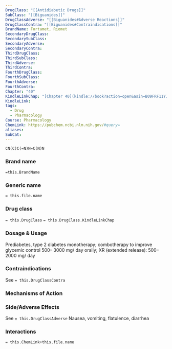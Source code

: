 ```yaml
---
DrugClass: "[[Antidiabetic Drugs]]"
SubClass: "[[Biguanides]]"
DrugClassAdverse: "[[Biguanides#Adverse Reactions]]"
DrugClassContra: "[[Biguanides#Contraindications]]"
BrandName: Fortamet, Riomet
SecondaryDrugClass: 
SecondarySubClass: 
SecondaryAdverse: 
SecondaryContra: 
ThirdDrugClass: 
ThirdSubClass: 
ThirdAdverse: 
ThirdContra: 
FourthDrugClass: 
FourthSubClass: 
FourthAdverse: 
FourthContra: 
Chapter: "40"
KindleLinkChap: "[Chapter 40](kindle://book?action=open&asin=B09FRF11YJ&location=22730)"
KindleLink: 
tags:
  - Drug
  - Pharmacology
Course: Pharmacology
ChemLink: https://pubchem.ncbi.nlm.nih.gov/#query=
aliases: 
SubCat:
---
```

```smiles
CN(C)C(=N)N=C(N)N
```

### Brand name
`=this.BrandName`

### Generic name
`= this.file.name`

### Drug class 
`= this.DrugClass`
	`= this.DrugClass.KindleLinkChap`

### Dosage & Usage
Prediabetes, type 2 diabetes monotherapy; combotherapy to improve glycemic control
500– 3000 mg/ day orally; XR (extended release): 500– 2000 mg/ day

### Contraindications
See `= this.DrugClassContra`

### Mechanisms of Action


### Side/Adverse Effects
See `= this.DrugClassAdverse`
Nausea, vomiting, flatulence, diarrhea

### Interactions

`= this.ChemLink+this.file.name`

